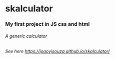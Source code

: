 # skalculator
### My first project in JS css and html
######  A generic calculator
######  See here https://joaovjsouza.github.io/skalculator/
